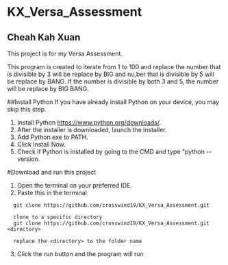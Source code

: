 # KX_Versa_Assessment
## Cheah Kah Xuan  

This project is for my Versa Assessment. 

This program is created to iterate from 1 to 100 and replace the number that is divisible by 3 will be replace by BIG and nu,ber that is divisible by 5 will be replace by BANG. If the number is divisible by both 3 and 5, the number will be replace by BIG BANG.

##Install Python
If you have already install Python on your device, you may skip this step.

1. Install Python https://www.python.org/downloads/. 
2. After the installer is downloaded, launch the installer. 
3. Add Python.exe to PATH.
4. Click Install Now.
5. Check if Python is installed by going to the CMD and type "python --version.

#Download and run this project
1. Open the terminal on your preferred IDE.
2. Paste this in the terminal
```
  git clone https://github.com/crosswind19/KX_Versa_Assessment.git 

  clone to a specific directory
  git clone https://github.com/crosswind19/KX_Versa_Assessment.git <directory>

  replace the <directory> to the folder name

```
3. Click the run button and the program will run
